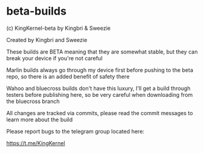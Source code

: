 # beta-builds

(c) KingKernel-beta by Kingbri & Sweezie

Created by Kingbri and Sweezie

These builds are BETA meaning that they are somewhat stable, but they can break your device
if you're not careful

Marlin builds always go through my device first before pushing to the beta repo, so there is
an added benefit of safety there

Wahoo and bluecross builds don't have this luxury, I'll get a build through testers before publishing here,
so be very careful when downloading from the bluecross branch

All changes are tracked via commits, please read the commit messages to learn more about the build

Please report bugs to the telegram group located here:

https://t.me/KingKernel
